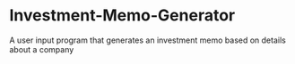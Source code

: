 # Investment-Memo-Generator
A user input program that generates an investment memo based on details about a company
